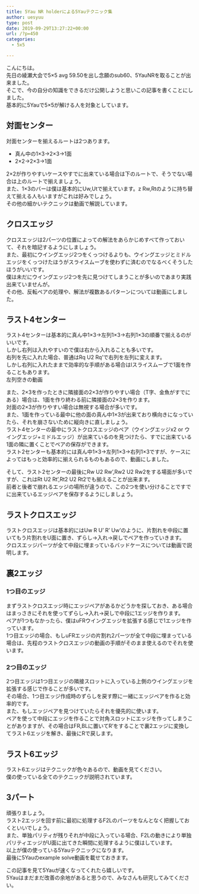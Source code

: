 ```yaml
---
title: 5Yau NR holderによる5Yauテクニック集
author: uesyuu
type: post
date: 2019-09-29T13:27:22+00:00
url: /?p=450
categories:
  - 5x5

---
```

こんにちは。  
先日の綾瀬大会で5&#215;5 avg 59.50を出し念願のsub60、5YauNRを取ることが出来ました。  
そこで、今の自分の知識をできるだけ公開しようと思いこの記事を書くことにしました。  
基本的に5Yauで5&#215;5が解ける人を対象としています。

## 対面センター

対面センターを揃えるルートは2つあります。

  * 真ん中の1&#215;3→2&#215;3→1面
  * 2&#215;2→2&#215;3→1面

2&#215;2が作りやすいケースやすでに出来ている場合は下のルートで、そうでない場合は上のルートで揃えましょう。  
また、1&#215;3のバーは僕は基本的にUw,Utで揃えています。z Rw,Rtのように持ち替えて揃える人もいますがこれは好みでしょう。  
その他の細かいテクニックは動画で解説しています。  


## クロスエッジ

クロスエッジは2パーツの位置によっての解法をあらかじめすべて作っておいて、それを暗記するようにしましょう。  
また、最初にウイングエッジ2つをくっつけるよりも、ウイングエッジとミドルエッジをくっつけたほうがスライスムーブを使わずに済むのでなるべくそうしたほうがいいです。  
僕は未だにウイングエッジ2つを先に見つけてしまうことが多いのであまり実践出来ていませんが。  
その他、反転ペアの処理や、解法が複数あるパターンについては動画にしました。  


## ラスト4センター

ラスト4センターは基本的に真ん中1&#215;3→左列1&#215;3→右列1&#215;3の順番で揃えるのがいいです。  
しかし右列は入れやすいので僕は右から入れることも多いです。  
右列を先に入れた場合、普通はRq U2 Rq&#8217;で右列を左列に変えます。  
しかし右列に入れたままで効率的な手順がある場合はlスライスムーブで1面を作ることもあります。  
左列空きの動画  
  
また、2&#215;3を作ったときに隣接面の2&#215;3が作りやすい場合（T字、金魚がすでにある）場合は、1面を作り終わる前に隣接面の2&#215;3を作ります。  
対面の2&#215;3が作りやすい場合は無視する場合が多いです。  
また、1面を作っている最中に他の面の真ん中1&#215;3が出来ており横向きになっていたら、それを崩さないために縦向きに直しましょう。  
ラスト4センターの最中にラストクロスエッジのペア（ウイングエッジx2 or ウイングエッジ+ミドルエッジ）が出来ているのを見つけたら、すでに出来ている1面の隣に置くことでペアの保存ができます。  
ラスト2センターも基本的には真ん中1&#215;3→左列1&#215;3→右列1&#215;3ですが、ケースによってはもっと効率的に揃えられるものもあるので、動画にしました。  
  
そして、ラスト2センターの最後にRw U2 Rw&#8217;,Rw2 U2 Rw2をする場面が多いですが、これはRt U2 Rt&#8217;,Rt2 U2 Rt2でも揃えることが出来ます。  
前者と後者で崩れるエッジの場所が違うので、この2つを使い分けることですでに出来ているエッジペアを保存するようにしましょう。

## ラストクロスエッジ

ラストクロスエッジは基本的にはUw R U&#8217; R&#8217; Uw&#8217;のように、片割れを中段に置いてもう片割れをU面に置き、ずらし→入れ→戻しでペアを作っていきます。  
クロスエッジパーツが全て中段に埋まっているバッドケースについては動画で説明します。  


## 裏2エッジ

### 1つ目のエッジ

まずラストクロスエッジ時にエッジペアがあるかどうかを探しておき、ある場合はまっさきにそれを使ってずらし→入れ→戻しで中段に1エッジを作ります。  
ペアが1つもなかったら、僕はuFRウイングエッジを拡張する感じで1エッジを作っています。  
1つ目エッジの場合、もしuFRエッジの片割れ2パーツが全て中段に埋まっている場合は、先程のラストクロスエッジの動画の手順がそのまま使えるのでそれを使います。

### 2つ目のエッジ

2つ目エッジは1つ目エッジの隣接スロットに入っている上側のウイングエッジを拡張する感じで作ることが多いです。  
その場合、1つ目エッジ作成時のずらしを戻す際に一緒にエッジペアを作ると効率的です。  
また、もしエッジペアを見つけていたらそれを優先的に使います。  
ペアを使って中段にエッジを作ることで対角スロットにエッジを作ってしまうことがありますが、その場合はFR,BLに置いてR&#8217;をすることで裏2エッジに変換してラスト6エッジを解き、最後にRで戻します。

## ラスト6エッジ

ラスト6エッジはテクニックが色々あるので、動画を見てください。  
僕の使っている全てのテクニックが説明されています。  


## 3パート

頑張りましょう。  
ラスト2エッジを回す前に最初に処理するF2Lのパーツをなんとなく把握しておくといいでしょう。  
また、単独パリティが残りそれが中段に入っている場合、F2Lの動きにより単独パリティエッジがU面に出てきた瞬間に処理するように僕はしています。  
以上が僕の使っている5Yauテクニックになります。  
最後に5Yauのexample solve動画を載せておきます。  
  
この記事を見て5Yauが速くなってくれたら嬉しいです。  
5Yauはまだまだ改善の余地があると思うので、みなさんも研究してみてください。
